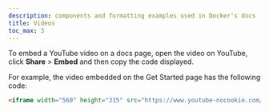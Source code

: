 ```yaml
---
description: components and formatting examples used in Docker's docs
title: Videos
toc_max: 3
---
```


To embed a YouTube video on a docs page, open the video on YouTube, click
**Share** > **Embed** and then copy the code displayed.

For example, the video embedded on the Get Started page has the following code:

```html
<iframe width="560" height="315" src="https://www.youtube-nocookie.com/embed/iqqDU2crIEQ?start=30" frameborder="0" allow="accelerometer; autoplay; encrypted-media; gyroscope; picture-in-picture" allowfullscreen></iframe>
```
